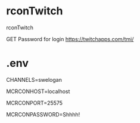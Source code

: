 # rconTwitch

rconTwitch

GET Password for login
https://twitchapps.com/tmi/

# .env

CHANNELS=swelogan

MCRCONHOST=localhost

MCRCONPORT=25575

MCRCONPASSWORD=Shhhh!
